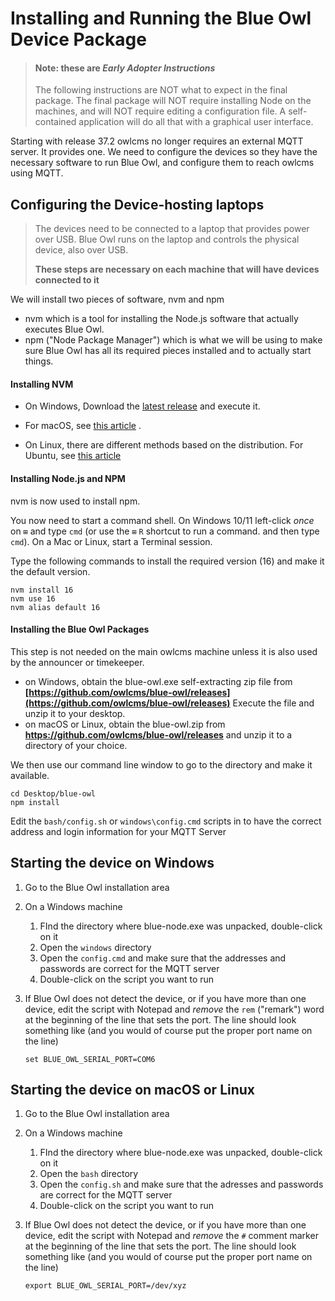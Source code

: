 # Installing and Running the Blue Owl Device Package

> #### Note: these are ***Early Adopter Instructions***
>
> The following instructions are NOT what to expect in the final package.  The final package will NOT require installing Node on the machines, and will NOT require editing a configuration file.  A self-contained application will do all that with a graphical user interface.
>

Starting with release 37.2 owlcms no longer requires an external MQTT server.  It provides one.  We need to configure the devices so they have the necessary software to run Blue Owl, and configure them to reach owlcms using MQTT.

## Configuring the Device-hosting laptops

> The devices need to be connected to a laptop that provides power over USB. Blue Owl runs on the laptop and controls the physical device, also over USB.
>
> **These steps are necessary  on each machine that will have devices connected to it**



We will install two pieces of software, nvm and npm

- nvm  which is a tool for installing the Node.js software that actually executes Blue Owl.
- npm ("Node Package Manager") which is what we will be using to make sure Blue Owl has all its required pieces installed and to actually start things.

#### Installing NVM

- On Windows, Download the [latest release](https://github.com/coreybutler/nvm-windows/releases/latest/download/nvm-setup.exe) and execute it.
- For macOS, see [this article](https://collabnix.com/how-to-install-and-configure-nvm-on-mac-os/) .

- On Linux, there are different methods based on the distribution. For Ubuntu, see [this article](https://tecadmin.net/how-to-install-nvm-on-ubuntu-20-04/)



#### Installing Node.js and NPM

nvm is now used to install npm. 

You now need to start a command shell.  On Windows 10/11 left-click *once* on `⊞` and type `cmd` (or use the  `⊞` `R` shortcut to run a command. and then type `cmd`). On a Mac or Linux, start a Terminal session.

Type the following commands to install the required version (16) and make it the default version.

```
nvm install 16
nvm use 16
nvm alias default 16
```



#### Installing the Blue Owl Packages

This step is not needed on the main owlcms machine unless it is also used by the announcer or timekeeper.

- on Windows, obtain the blue-owl.exe self-extracting zip file from **[https://github.com/owlcms/blue-owl/releases](https://github.com/owlcms/blue-owl/releases)**  Execute the file and unzip it to your desktop.
- on macOS or Linux, obtain the blue-owl.zip from **https://github.com/owlcms/blue-owl/releases**  and unzip it to a directory of your choice.

We then use our command line window to go to the directory and make it available.

```
cd Desktop/blue-owl
npm install
```

Edit the `bash/config.sh` or `windows\config.cmd` scripts in to have the correct address and login information for your MQTT Server



## Starting the device on Windows

1. Go to the Blue Owl installation area

2. On a Windows machine

   1. FInd the directory where blue-node.exe was unpacked, double-click on it
   1. Open the `windows` directory
   1. Open the `config.cmd` and make sure that the addresses and passwords are correct for the MQTT server
   1. Double-click on the script you want to run

3. If Blue Owl does not detect the device, or if you have more than one device, edit the script with Notepad and *remove* the `rem` ("remark") word at the beginning of the line that sets the port.  The line should look something like (and you would of course put the proper port name on the line)

   ```
   set BLUE_OWL_SERIAL_PORT=COM6
   ```



## Starting the device on macOS or Linux

1. Go to the Blue Owl installation area

2. On a Windows machine

   1. FInd the directory where blue-node.exe was unpacked, double-click on it
   1. Open the `bash` directory
   1. Open the `config.sh` and make sure that the adresses and passwords are correct for the MQTT server
   1. Double-click on the script you want to run

3. If Blue Owl does not detect the device, or if you have more than one device, edit the script with Notepad and *remove* the `#`  comment marker at the beginning of the line that sets the port.  The line should look something like (and you would of course put the proper port name on the line)

   ```
   export BLUE_OWL_SERIAL_PORT=/dev/xyz
   ```